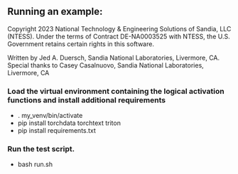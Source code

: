 ## Running an example:
Copyright 2023 National Technology & Engineering Solutions of Sandia, LLC (NTESS).
Under the terms of Contract DE-NA0003525 with NTESS, the U.S. Government retains
certain rights in this software.

Written by Jed A. Duersch, Sandia National Laboratories, Livermore, CA.
Special thanks to Casey Casalnuovo, Sandia National Laboratories, Livermore, CA

### Load the virtual environment containing the logical activation functions and install additional requirements
 - . my_venv/bin/activate
 - pip install torchdata torchtext triton
 - pip install requirements.txt

### Run the test script.
 - bash run.sh

